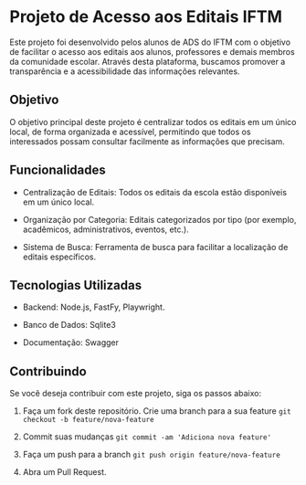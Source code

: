 # Projeto de Acesso aos Editais IFTM

Este projeto foi desenvolvido pelos alunos de ADS do IFTM com o objetivo de facilitar o acesso aos editais aos alunos, professores e demais membros da comunidade escolar. Através desta plataforma, buscamos promover a transparência e a acessibilidade das informações relevantes.

## Objetivo

O objetivo principal deste projeto é centralizar todos os editais em um único local, de forma organizada e acessível, permitindo que todos os interessados possam consultar facilmente as informações que precisam.

## Funcionalidades

- Centralização de Editais: Todos os editais da escola estão disponíveis em um único local.

- Organização por Categoria: Editais categorizados por tipo (por exemplo, acadêmicos, administrativos, eventos, etc.).

- Sistema de Busca: Ferramenta de busca para facilitar a localização de editais específicos.

## Tecnologias Utilizadas
- Backend: Node.js, FastFy, Playwright.

- Banco de Dados: Sqlite3

- Documentação: Swagger

## Contribuindo
Se você deseja contribuir com este projeto, siga os passos abaixo:

1. Faça um fork deste repositório.
Crie uma branch para a sua feature ``git checkout -b feature/nova-feature``

2. Commit suas mudanças ``git commit -am 'Adiciona nova feature'``

3. Faça um push para a branch ``git push origin feature/nova-feature``

4. Abra um Pull Request.
